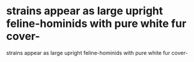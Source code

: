 # strains appear as large upright feline-hominids with pure white fur cover-

strains appear as large upright feline-hominids with pure white fur cover-